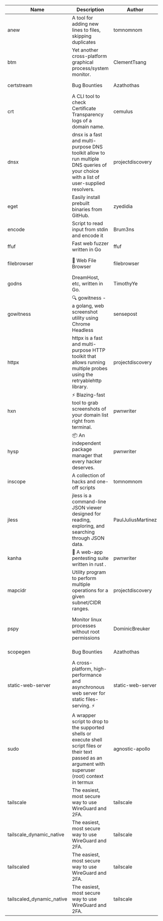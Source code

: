 | Name | Description | Author | Repository | Stars | Version | Updated | Size | SHA256SUM | B3SUM | Source | Language | License |
| ---- | ----------- | ------ | ---------- | ----- | ------- | ------- | ---- | --- | ------ | --------|-------- | ------- |
| anew | A tool for adding new lines to files, skipping duplicates | tomnomnom | [https://github.com/tomnomnom/anew](https://github.com/tomnomnom/anew) | 1111 | v0.1.1 | 2022-03-15T22:35:31Z | 1.41 MB | 6191f25f2e7d8948e903d639b85b20f60bfeb9d966bcc46069062f98eab0456a | 5f3a9a9b76d1b92ebe454167b21149d163a9aff2aa4ce3c67d8af3329a8aa74c | https://raw.githubusercontent.com/Azathothas/Toolpacks/main/aarch64_arm64_v8a_Android/anew | Go | MIT License |
| btm | Yet another cross-platform graphical process/system monitor. | ClementTsang | [https://github.com/ClementTsang/bottom](https://github.com/ClementTsang/bottom) | 8231 | 0.9.6 | 2023-08-27T01:43:44Z | 3.10 MB | 732bd358e65a8a5169818acf3da9174046a1bb169eb6769416b15a63e7cccb60 | 7471e5cfce99bdf5587bb45c483e3403f359782bf7028ece72ec496178098846 | https://raw.githubusercontent.com/Azathothas/Toolpacks/main/aarch64_arm64_v8a_Android/btm | Rust | MIT License |
| certstream |  Bug Bounties | Azathothas | [https://github.com/Azathothas/Arsenal](https://github.com/Azathothas/Arsenal) | 13 | null |  | 4.54 MB | 1027ba8f4f471e5746e5774c2107e964b5de2eeb7325fa82ee2b930bcee08064 | 8d978e8273e65d5862b59b5003b0eb93cca6446b16be76744a931bc90092a3df | https://raw.githubusercontent.com/Azathothas/Toolpacks/main/aarch64_arm64_v8a_Android/certstream | Shell | null |
| crt | A CLI tool to check Certificate Transparency logs of a domain name. | cemulus | [https://github.com/cemulus/crt](https://github.com/cemulus/crt) | 64 | v0.1.0 | 2022-03-08T21:41:54Z | 4.63 MB | f624a6fac2b800689758ab4d63cd0c412aa8c55d769d25ada3aad330585ae6f1 | e88660448ab5d18b9fb550694e8b59d572c320897b4a6154772e1d4f9062bc73 | https://raw.githubusercontent.com/Azathothas/Toolpacks/main/aarch64_arm64_v8a_Android/crt | Go | Apache License 2.0 |
| dnsx | dnsx is a fast and multi-purpose DNS toolkit allow to run multiple DNS queries of your choice with a list of user-supplied resolvers. | projectdiscovery | [https://github.com/projectdiscovery/dnsx](https://github.com/projectdiscovery/dnsx) | 1827 | v1.1.6 | 2023-11-11T19:20:44Z | 25.01 MB | 7ecb9913c8dee3af5ba6a7dc1d7124d19973c50b3016b3aca2a5ccdf6b460798 | be768ff42f2c9cae853021fae8058f1efbfafea34f5ac40049ae819e22a552e6 | https://raw.githubusercontent.com/Azathothas/Toolpacks/main/aarch64_arm64_v8a_Android/dnsx | Go | MIT License |
| eget | Easily install prebuilt binaries from GitHub. | zyedidia | [https://github.com/zyedidia/eget](https://github.com/zyedidia/eget) | 659 | v1.3.3 | 2023-02-22T05:15:46Z | 6.49 MB | ba98a2412085c371acf354befbe4ed62828a29cff12e1a079a593bf5f2af5f55 | b22a9b4da831b4503a01faf47b1b9a70539f387ca03c4997838c083f94eb5d59 | https://raw.githubusercontent.com/Azathothas/Toolpacks/main/aarch64_arm64_v8a_Android/eget | Go | MIT License |
| encode | Script to read input from stdin and encode it | Brum3ns | [https://github.com/Brum3ns/encode](https://github.com/Brum3ns/encode) | 18 | null |  | 2.49 MB | e9fafe30c731b031104a8ad28fec06cbc5c4832fd194e69d4af385fdbb05ddf7 | 80ec9ce20bb4962c50d928b729159755300d82ecdf067176913c40f5553eec13 | https://raw.githubusercontent.com/Azathothas/Toolpacks/main/aarch64_arm64_v8a_Android/encode | Go | MIT License |
| ffuf | Fast web fuzzer written in Go | ffuf | [https://github.com/ffuf/ffuf](https://github.com/ffuf/ffuf) | 10748 | v2.1.0 | 2023-09-16T12:23:19Z | 8.18 MB | 5c4692fec2e3773622cf7e62ef906c23aa2bc625bcd5dc10b5b2b594913dcd2f | 76e45a5ccfa34005bf8ac217a8d4a2461d9654139524abb883b4e079a452b19d | https://raw.githubusercontent.com/Azathothas/Toolpacks/main/aarch64_arm64_v8a_Android/ffuf | Go | MIT License |
| filebrowser | 📂 Web File Browser | filebrowser | [https://github.com/filebrowser/filebrowser](https://github.com/filebrowser/filebrowser) | 22171 | v2.27.0 | 2024-01-02T14:38:37Z | 13.29 MB | 899cbdf1bef0a5b6bef35514f5c674b77b56afc7364b4ace8f05f8096422807e | bf059380b498cf9e45660edf189c8bfbb93bbe514ed7cab22ebe8cf755708279 | https://raw.githubusercontent.com/Azathothas/Toolpacks/main/aarch64_arm64_v8a_Android/filebrowser | Go | Apache License 2.0 |
| godns |  DreamHost, etc, written in Go. | TimothyYe | [https://github.com/TimothyYe/godns](https://github.com/TimothyYe/godns) | 1387 | v3.0.5 | 2024-01-05T15:35:43Z | 11.81 MB | 78b817dddfdfc79776752be2d1f1dddb8c734ddb054759179cd2d304d30f09a6 | 37e55abe5cbefb4fdec1e69cfa2c7ed732481d2292b4d1da88e1180727f0a4dd | https://raw.githubusercontent.com/Azathothas/Toolpacks/main/aarch64_arm64_v8a_Android/godns | Go | Apache License 2.0 |
| gowitness | 🔍 gowitness - a golang, web screenshot utility using Chrome Headless | sensepost | [https://github.com/sensepost/gowitness](https://github.com/sensepost/gowitness) | 2530 | 2.5.1 | 2023-10-29T11:11:30Z | 25.96 MB | 653952d6f66b49b395d6ef6d933d97172be8d99e8a55caeca3e50b714daad823 | 811717cf5ec5e088f8472f5e2693167aa840135efe92c9109bf568de7abfa59b | https://raw.githubusercontent.com/Azathothas/Toolpacks/main/aarch64_arm64_v8a_Android/gowitness | Go | GNU General Public License v3.0 |
| httpx | httpx is a fast and multi-purpose HTTP toolkit that allows running multiple probes using the retryablehttp library. | projectdiscovery | [https://github.com/projectdiscovery/httpx](https://github.com/projectdiscovery/httpx) | 6333 | v1.3.7 | 2023-11-13T07:26:10Z | 39.73 MB | e3e0f9214be36031443ce5e98a4cda73da0625c2f0b963863ecf2ccadf685f4e | fe47c8ca3fff2c89a31d68f481008ecac542d8565d889ab0d773a2591401f20a | https://raw.githubusercontent.com/Azathothas/Toolpacks/main/aarch64_arm64_v8a_Android/httpx | Go | MIT License |
| hxn | ⚡ Blazing-fast tool to grab screenshots of your domain list right from terminal. | pwnwriter | [https://github.com/pwnwriter/haylxon](https://github.com/pwnwriter/haylxon) | 350 | v0.1.10 | 2024-01-09T15:11:15Z | 6.03 MB | 999efb0e47ed88ceb8a8851189a234cc17e347a3b0ede797ab1129ffc854f192 | cedf7c1a753326bcd4629fd44036d2173215b9238ccb570a9e0a5bf82800dc70 | https://raw.githubusercontent.com/Azathothas/Toolpacks/main/aarch64_arm64_v8a_Android/hxn | Rust | MIT License |
| hysp | 📦 An independent package manager that every hacker deserves. | pwnwriter | [https://github.com/pwnwriter/hysp](https://github.com/pwnwriter/hysp) | 388 | v0.1.2 | 2023-12-13T15:03:18Z | 3.26 MB | efb9953626de5d3f4eb11c662c3e90bb0e197ab591de0c24f1dcbb8b3d399932 | 864c7b6e9c2116b3e5058607b2d49fa4649746bd9ca6afb0091ed3076391587a | https://raw.githubusercontent.com/Azathothas/Toolpacks/main/aarch64_arm64_v8a_Android/hysp | Rust | MIT License |
| inscope | A collection of hacks and one-off scripts | tomnomnom | [https://github.com/tomnomnom/hacks](https://github.com/tomnomnom/hacks) | 1982 | null |  | 1.79 MB | 8c9afa63f31080fbb8712f47d7871c24596d99ea481747a2fd6069c3cddca507 | dd5f01125240bb50cebe980b291b91dbb6ebd9fb4b1fa3d751d240197cd2f4c8 | https://raw.githubusercontent.com/Azathothas/Toolpacks/main/aarch64_arm64_v8a_Android/inscope | Go | null |
| jless | jless is a command-line JSON viewer designed for reading, exploring, and searching through JSON data. | PaulJuliusMartinez | [https://github.com/PaulJuliusMartinez/jless](https://github.com/PaulJuliusMartinez/jless) | 4302 | v0.9.0 | 2023-07-17T02:51:34Z | 1.74 MB | 7833474dcc6a493542580897949bb4b842e0f9e2e71834ee6072c469573120f5 | 56e6f82dd4b81ec33cf1d76090f6522514c0f96bb2843c12688e1979015ee859 | https://raw.githubusercontent.com/Azathothas/Toolpacks/main/aarch64_arm64_v8a_Android/jless | Rust | MIT License |
| kanha | 🦚 A web-app pentesting suite written in rust . | pwnwriter | [https://github.com/pwnwriter/kanha](https://github.com/pwnwriter/kanha) | 226 | v-v0.1.2 | 2023-10-17T16:42:52Z | 2.78 MB | d92ce5d7f396d0cd46c7766bca3aaa0351abb4cfec0279b94783eb06dfd0d303 | 6b2ed3125975891cddc8001b3ae8b6ce658ff5828a4f36e2fba36118a4d3dd34 | https://raw.githubusercontent.com/Azathothas/Toolpacks/main/aarch64_arm64_v8a_Android/kanha | Rust | MIT License |
| mapcidr | Utility program to perform multiple operations for a given subnet/CIDR ranges. | projectdiscovery | [https://github.com/projectdiscovery/mapcidr](https://github.com/projectdiscovery/mapcidr) | 875 | v1.1.16 | 2023-11-23T07:59:56Z | 22.31 MB | c37809b7990f797ccf4af4a89fb45876574d11a1a96c9d8297c3037d33ea5c56 | 4eaa6fe51d1d5765bbe2460e07ad9da8e1a0d621874d1545c039f34b700c3363 | https://raw.githubusercontent.com/Azathothas/Toolpacks/main/aarch64_arm64_v8a_Android/mapcidr | Go | MIT License |
| pspy | Monitor linux processes without root permissions | DominicBreuker | [https://github.com/DominicBreuker/pspy](https://github.com/DominicBreuker/pspy) | 4318 | v1.2.1 | 2023-01-17T21:10:08Z | 3.48 MB | 76605322d7163bd76ff7b98cfec6a220a4c2573cbda86922cc4704ade4e1c372 | 76f8aa4383de344b0fe2b924fc8fb482bb8cea98e0a46edbcb86df699e486225 | https://raw.githubusercontent.com/Azathothas/Toolpacks/main/aarch64_arm64_v8a_Android/pspy | Go | GNU General Public License v3.0 |
| scopegen |  Bug Bounties | Azathothas | [https://github.com/Azathothas/Arsenal](https://github.com/Azathothas/Arsenal) | 13 | null |  | 1.54 MB | 62791c374295000c61f29c6f7e6ca13873e344fa6faf7a9c03d22dc901dd49b0 | 3ae9e1ad1a660cc535820cb6e9e39697ef0bfae0b2a2c980ac58e9c9ff7b0b3b | https://raw.githubusercontent.com/Azathothas/Toolpacks/main/aarch64_arm64_v8a_Android/scopegen | Shell | null |
| static-web-server | A cross-platform, high-performance and asynchronous web server for static files-serving. ⚡ | static-web-server | [https://github.com/static-web-server/static-web-server](https://github.com/static-web-server/static-web-server) | 967 | v2.24.2 | 2023-12-28T17:38:30Z | 6.44 MB | b91c0be5c541d063ef553aeac152f2c553a22bfd26e1d9da736e4bcd6c3299d5 | b81d7d2f8f24eccd2eb58d3ed59d3fdae47075101c03e692c53ac2b4eb5023f5 | https://raw.githubusercontent.com/Azathothas/Toolpacks/main/aarch64_arm64_v8a_Android/static-web-server | Rust | Apache License 2.0 |
| sudo | A wrapper script to drop to the supported shells or execute shell script files or their text passed as an argument with superuser (root) context in termux | agnostic-apollo | [https://github.com/agnostic-apollo/sudo](https://github.com/agnostic-apollo/sudo) | 63 | v0.2.0 | 2021-04-10T21:03:11Z | 0.24 MB | 9e56787b3ca489a9eb9e3a64f54944aa92c728d18576972ef7ef6bb10ca6462c | 261a7ec6cf5ed2fbc82f8128f2583eda7faeb8939b9e08143046f0b046e504ae | https://raw.githubusercontent.com/Azathothas/Toolpacks/main/aarch64_arm64_v8a_Android/sudo | Shell | MIT License |
| tailscale | The easiest, most secure way to use WireGuard and 2FA. | tailscale | [https://github.com/tailscale/tailscale](https://github.com/tailscale/tailscale) | 14902 | v1.56.1 | 2023-12-15T19:44:23Z | 10.42 MB | a114fc9064192e1eddbf0cec8ca95ff342df0b2ae717a6f9c628387ed6451c98 | 0887795552cff90cfd0844694b6c3a87024d97fae58c9a5ce8f7d806eaf923ce | https://raw.githubusercontent.com/Azathothas/Toolpacks/main/aarch64_arm64_v8a_Android/tailscale | Go | BSD 3-Clause New or Revised License |
| tailscale_dynamic_native | The easiest, most secure way to use WireGuard and 2FA. | tailscale | [https://github.com/tailscale/tailscale](https://github.com/tailscale/tailscale) | 14902 | v1.56.1 | 2023-12-15T19:44:23Z | 10.69 MB | 18b0363374f0698392be01e897971dd56bdc09a4fc846149b55ccad0b3fa8214 | 22286848021b303445b834e45a932e2175e05e800de781b633a0e6284ea0f473 | https://raw.githubusercontent.com/Azathothas/Toolpacks/main/aarch64_arm64_v8a_Android/tailscale_dynamic_native | Go | BSD 3-Clause New or Revised License |
| tailscaled | The easiest, most secure way to use WireGuard and 2FA. | tailscale | [https://github.com/tailscale/tailscale](https://github.com/tailscale/tailscale) | 14902 | v1.56.1 | 2023-12-15T19:44:23Z | 28.10 MB | 0340d673d4d2dcb8101c0bbfae2b4e3077626b9c48d4b930a2703a7b94029e77 | 8b556ab47194a3898393c5032987574b325777ecc36faf4dc4fdb34a52b98e2e | https://raw.githubusercontent.com/Azathothas/Toolpacks/main/aarch64_arm64_v8a_Android/tailscaled | Go | BSD 3-Clause New or Revised License |
| tailscaled_dynamic_native | The easiest, most secure way to use WireGuard and 2FA. | tailscale | [https://github.com/tailscale/tailscale](https://github.com/tailscale/tailscale) | 14902 | v1.56.1 | 2023-12-15T19:44:23Z | 29.86 MB | ad7b51f588e0f04fc61f6409abaa798462b4be527887932b7259efb02bf16f8c | 8031c828f33c20a899ce64ba226c307befbd8c94f27c0a893a3f49909ded860a | https://raw.githubusercontent.com/Azathothas/Toolpacks/main/aarch64_arm64_v8a_Android/tailscaled_dynamic_native | Go | BSD 3-Clause New or Revised License |
